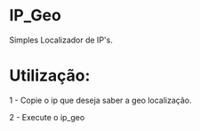 # IP_Geo
Simples Localizador de IP's.

# Utilização:
<p>1 - Copie o ip que deseja saber a geo localização.</p>
<p>2 - Execute o ip_geo</p>
